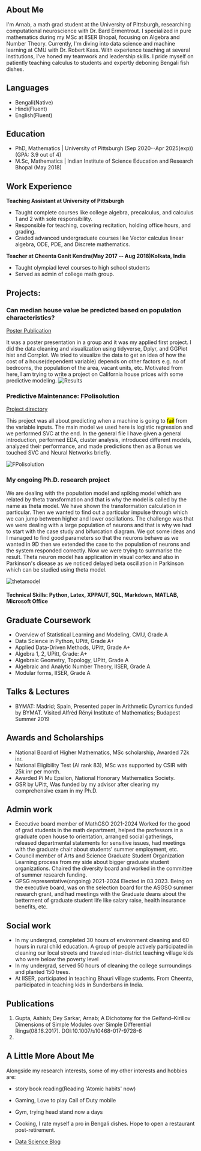## About Me

I'm Arnab, a math grad student at the University of Pittsburgh, researching computational neuroscience with Dr. Bard Ermentrout. I specialized in pure mathematics during my MSc at IISER Bhopal, focusing on Algebra and Number Theory. Currently, I'm diving into data science and machine learning at CMU with Dr. Robert Kass. With experience teaching at several institutions, I've honed my teamwork and leadership skills. I pride myself on patiently teaching calculus to students and expertly deboning Bengali fish dishes.

## Languages
- Bengali(Native)
- Hindi(Fluent)
- English(Fluent)

## Education
- PhD, Mathematics | University of Pittsburgh (Sep 2020--Apr 2025(exp)) (GPA: 3.9 out of 4)					       		
- M.Sc, Mathematics	| Indian Institute of Science Education and Research Bhopal (May 2018)	 			        		

## Work Experience
**Teaching Assistant at University of Pittsburgh**
- Taught complete courses like college algebra, precalculus, and calculus 1 and 2 with sole responsibility.
- Responsible for teaching, covering recitation, holding office hours, and grading.
- Graded advanced undergraduate courses like Vector calculus linear algebra, ODE, PDE, and Discrete mathematics.
            
**Teacher at Cheenta Ganit Kendra(May 2017 -- Aug 2018)Kolkata, India**
- Taught olympiad level courses to high school students
- Served as admin of college math group.
 


## Projects:
### Can median house value be predicted based on population characteristics?
[Poster Publication]([https://www.mdpi.com/1424-8220/22/8/3048](https://www.stat.cmu.edu/capstoneresearch/fall2022/600files/poster4.pdf))

It was a poster presentation in a group and it was my applied first project. I did the data cleaning and visualization using tidyverse, Dplyr, and GGPlot hist and Corrplot. We tried to visualize the data to get an idea of how the cost of a house(dependent variable) depends on other factors e.g. no of bedrooms, the population of the area, vacant units, etc. Motivated from here, I am trying to write a project on California house prices with some predictive modeling.
![Results](/assets/img/eeg_band_discovery.jpeg)

### Predictive Maintenance: FPolisolution
[Project directory]([https://www.mdpi.com/1424-8220/22/11/4240](https://github.com/Arnabds/FPoliSolutions-Predictive-Maintenance))

This project was all about predicting when a machine is going to <mark>fail</mark> from the variable inputs. The main model we used here is logistic regression and we performed SVC at the end. In the general file I have given a general introduction, performed EDA, cluster analysis, introduced different models, analyzed their performance, and made predictions then as a Bonus we touched SVC and Neural Networks briefly.

![FPolisolution](/assets/img/bike_study.jpeg)

### My ongoing Ph.D. research project


We are dealing with the population model and spiking model which are related by theta transformation and that is why the model is called by the name as theta model. We have shown the transformation calculation in particular. Then we wanted to find out a particular impulse through which we can jump between higher and lower oscillations. The challenge was that we were dealing with a large population of neurons and that is why we had to start with the case study and bifurcation diagram. We got some ideas and I managed to find good parameters so that the neurons behave as we wanted in 9D then we extended the case to the population of neurons and the system responded correctly. Now we were trying to summarise the result. Theta neuron model has application in visual cortex and also in Parkinson's disease as we noticed delayed beta oscillation in Parkinson which can be studied using theta model.

![thetamodel](/assets/img/.jpeg)


#### Technical Skills: Python, Latex, XPPAUT, SQL, Markdown, MATLAB, Microsoft Office

## Graduate Coursework
- Overview of Statistical Learning and Modeling, CMU, Grade A
- Data Science in Python, UPitt, Grade A+
- Applied Data-Driven Methods, UPitt, Grade A+
- Algebra 1, 2, UPitt, Grade: A+
- Algebraic Geometry, Topology, UPitt, Grade A
- Algebraic and Analytic Number Theory, IISER, Grade A
- Modular forms, IISER, Grade A

## Talks & Lectures
- BYMAT: Madrid; Spain, Presented paper in Arithmetic Dynamics funded by BYMAT. Visited Alfréd Rényi Institute of Mathematics; Budapest Summer 2019

## Awards and Scholarships
- National Board of Higher Mathematics, MSc scholarship, Awarded 72k inr.
- National Eligibility Test (AI rank 83), MSc was supported by CSIR with 25k inr per month.
- Awarded Pi Mu Epsilon, National Honorary Mathematics Society.
- GSR by UPitt, Was funded by my advisor after clearing my comprehensive exam in my Ph.D.

## Admin work
- Executive board member of MathGSO
2021-2024
            Worked for the good of grad students in the math department, helped the professors in a graduate open house to orientation, arranged                   social gatherings, released departmental statements for sensitive  issues, had meetings with the graduate chair about students' summer employment, etc.
- Council member of Arts and Science Graduate Student Organization
            Learning process from my side about bigger graduate student organizations. Chaired the diversity board and worked in the committee of                  summer research funding.
- GPSG representative(ongoing)
  2021-2024
            Elected in 03.2023. Being on the executive board, was on the selection board for the ASGSO summer research grant, and had meetings with                the Graduate deans about the betterment of graduate student life like salary raise, health insurance benefits, etc.

## Social work
- In my undergrad, completed 30 hours of environment cleaning and 60 hours in rural child education. A group of people actively participated in cleaning our local streets and traveled inter-district teaching village kids who were below the poverty level 
- In my undergrad, served 50 hours of cleaning the college surroundings and planted 150 trees.
- At IISER, participated in teaching Bhauri village students. From Cheenta, participated in teaching kids in Sunderbans in India.
 

## Publications
1. Gupta, Ashish; Dey Sarkar, Arnab; A Dichotomy for the Gelfand–Kirillov Dimensions of Simple Modules over Simple Differential Rings(08.16.2017). DOI:10.1007/s10468-017-9728-6
2. 
     
## A Little More About Me
Alongside my research interests, some of my other interests and hobbies are:
- story book reading(Reading 'Atomic habits' now)
- Gaming, Love to play Call of Duty mobile
- Gym, trying head stand now a days
- Cooking, I rate myself a pro in Bengali dishes. Hope to open a restaurant post-retirement.
     



- [Data Science Blog](https://medium.com/@shawhin)
